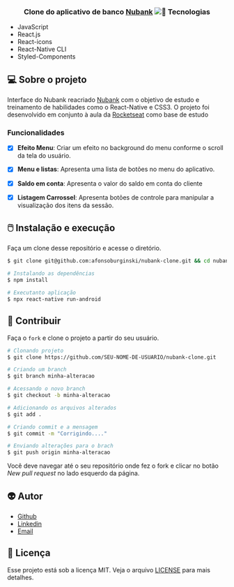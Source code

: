 
<h3 align = "center" fontSize="60px">
  Clone do aplicativo de banco <a href="https://www.nubank.com/">Nubank</a>
  <img src="src/assets/nubank-screen.jpg>
</h3>


## :rocket: Tecnologias
-  JavaScript
-  React.js
-  React-icons
-  React-Native CLI
-  Styled-Components
## 💻 Sobre o projeto

Interface do Nubank reacriado [Nubank](https://www.nubank.com.br) com o objetivo de estudo e treinamento de habilidades como o React-Native e CSS3. O projeto foi desenvolvido em conjunto à aula da [Rocketseat](https://www.youtube.com/watch?v=DDm0M_rZLJo&t=314s) como base de estudo

### Funcionalidades


- [x] **Efeito Menu**: Criar um efeito no background do menu conforme o scroll da tela do usuário.

- [x] **Menu e listas**: Apresenta uma lista de botões no menu do aplicativo.

- [x] **Saldo em conta**: Apresenta o valor do saldo em conta do cliente

- [x] **Listagem Carrossel**: Apresenta botões de controle para manipular a visualização dos itens da sessão.



## :computer_mouse: Instalação e execução

Faça um clone desse repositório e acesse o diretório.

```bash
$ git clone git@github.com:afonsoburginski/nubank-clone.git && cd nubank-clone
```

```bash
# Instalando as dependências
$ npm install

# Executanto aplicação
$ npx react-native run-android
```

## :space_invader: Contribuir

Faça o `fork` e clone o projeto a partir do seu usuário.

```bash
# Clonando projeto
$ git clone https://github.com/SEU-NOME-DE-USUARIO/nubank-clone.git

# Criando um branch
$ git branch minha-alteracao

# Acessando o novo branch
$ git checkout -b minha-alteracao

# Adicionando os arquivos alterados
$ git add .

# Criando commit e a mensagem
$ git commit -m "Corrigindo...."

# Enviando alterações para o brach
$ git push origin minha-alteracao
```
Você deve navegar até o seu repositório onde fez o fork e clicar no botão *New pull request* no lado esquerdo da página.

## :alien: Autor
-  [Github](https://github.com/afonsoburginski/)
-  [Linkedin](https://www.linkedin.com/in/afonso-kevin-burginski-76aa05175/)
-  [Email](mailto:burginskikevin@gmail.com/)

## 📝 Licença

Esse projeto está sob a licença MIT. Veja o arquivo [LICENSE](LICENSE.md) para mais detalhes.
